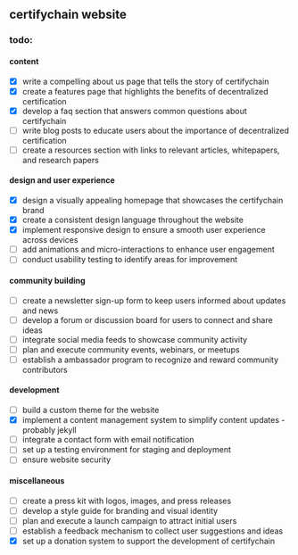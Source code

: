 ## certifychain website

### todo: 

#### content

- [x] write a compelling about us page that tells the story of certifychain
- [x] create a features page that highlights the benefits of decentralized certification
- [x] develop a faq section that answers common questions about certifychain
- [ ] write blog posts to educate users about the importance of decentralized certification
- [ ] create a resources section with links to relevant articles, whitepapers, and research papers

#### design and user experience

- [x] design a visually appealing homepage that showcases the certifychain brand
- [x] create a consistent design language throughout the website
- [x] implement responsive design to ensure a smooth user experience across devices
- [ ] add animations and micro-interactions to enhance user engagement
- [ ] conduct usability testing to identify areas for improvement

#### community building

- [ ] create a newsletter sign-up form to keep users informed about updates and news
- [ ] develop a forum or discussion board for users to connect and share ideas
- [ ] integrate social media feeds to showcase community activity
- [ ] plan and execute community events, webinars, or meetups
- [ ] establish a ambassador program to recognize and reward community contributors

#### development

- [ ] build a custom theme for the website
- [x] implement a content management system to simplify content updates - probably jekyll
- [ ] integrate a contact form with email notification
- [ ] set up a testing environment for staging and deployment
- [ ] ensure website security

#### miscellaneous

- [ ] create a press kit with logos, images, and press releases
- [ ] develop a style guide for branding and visual identity
- [ ] plan and execute a launch campaign to attract initial users
- [ ] establish a feedback mechanism to collect user suggestions and ideas
- [x] set up a donation system to support the development of certifychain
